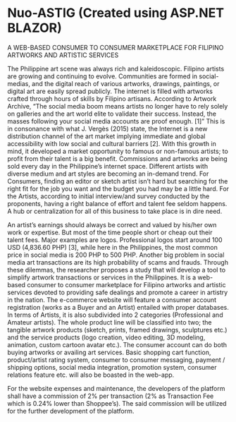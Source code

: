 # Nuo-ASTIG (Created using ASP.NET BLAZOR)
A WEB-BASED CONSUMER TO CONSUMER MARKETPLACE FOR FILIPINO ARTWORKS AND ARTISTIC SERVICES 



The Philippine art scene was always rich and kaleidoscopic. Filipino artists are growing and continuing to evolve. Communities are formed in social-medias, and the digital reach of various artworks, drawings, paintings, or digital art are easily spread publicly. The internet is filled with artworks crafted through hours of skills by Filipino artisans. According to Artwork Archive, “The social media boom means artists no longer have to rely solely on galleries and the art world elite to validate their success. Instead, the masses following your social media accounts are proof enough. [1]” This is in consonance with what J. Vergès (2015) state, the Internet is a new distribution channel of the art market implying immediate and global accessibility with low social and cultural barriers [2]. 
With this growth in mind, it developed a market opportunity to famous or non-famous artists; to profit from their talent is a big benefit. Commissions and artworks are being sold every day in the Philippine’s internet space. Different artists with diverse medium and art styles are becoming an in-demand trend. For Consumers, finding an editor or sketch artist isn’t hard but searching for the right fit for the job you want and the budget you had may be a little hard. For the Artists, according to initial interview/and survey conducted by the proponents, having a right balance of effort and talent fee seldom happens. A hub or centralization for all of this business to take place is in dire need.  

An artist’s earnings should always be correct and valued by his/her own work or expertise. But most of the time people short or cheap out their talent fees. Major examples are logos. Professional logos start around 100 USD (4,836.60 PHP) [3], while here in the Philippines, the most common price in social media is 200 PHP to 500 PHP. Another big problem in social media art transactions are its high probability of scams and frauds. 
Through these dilemmas, the researcher proposes a study that will develop a tool to simplify artwork transactions or services in the Philippines. It is a web-based consumer to consumer marketplace for Filipino artworks and artistic services devoted to providing safe dealings and promote a career in artistry in the nation. 
The e-commerce website will feature a consumer account registration (works as a Buyer and an Artist) entailed with proper databases. In terms of Artists, it is also subdivided into 2 categories (Professional and Amateur artists). The whole product line will be classified into two; the tangible artwork products (sketch, prints, framed drawings, sculptures etc.) and the service products (logo creation, video editing, 3D modeling, animation, custom cartoon avatar etc.). The consumer account can do both buying artworks or availing art services. Basic shopping cart function, product/artist rating system, consumer to consumer messaging, payment / shipping options, social media integration, promotion system, consumer relations feature etc. will also be boasted in the web-app. 

For the website expenses and maintenance, the developers of the platform shall have a commission of 2% per transaction (2% as Transaction Fee which is 0.24% lower than Shoppee’s). The said commission will be utilized for the further development of the platform.
